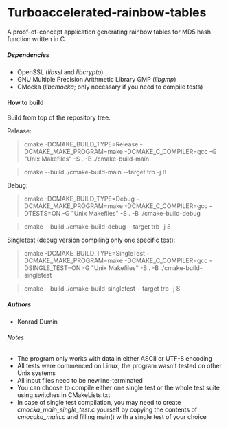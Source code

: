# Turboaccelerated-rainbow-tables

A proof-of-concept application generating rainbow tables for MD5 hash function written in C.

##### Dependencies
- OpenSSL (*libssl* and *libcrypto*)
- GNU Multiple Precision Arithmetic Library GMP (*libgmp*)
- CMocka (*libcmocka*; only necessary if you need to compile tests)

#### How to build
Build from top of the repository tree.

Release:
> cmake -DCMAKE_BUILD_TYPE=Release -DCMAKE_MAKE_PROGRAM=make -DCMAKE_C_COMPILER=gcc -G "Unix Makefiles" -S . -B ./cmake-build-main

> cmake --build ./cmake-build-main --target trb -j 8 

Debug:
> cmake -DCMAKE_BUILD_TYPE=Debug -DCMAKE_MAKE_PROGRAM=make -DCMAKE_C_COMPILER=gcc -DTESTS=ON -G "Unix Makefiles" -S . -B ./cmake-build-debug

> cmake --build ./cmake-build-debug --target trb -j 8

Singletest (debug version compiling only one specific test):
> cmake -DCMAKE_BUILD_TYPE=SingleTest -DCMAKE_MAKE_PROGRAM=make -DCMAKE_C_COMPILER=gcc -DSINGLE_TEST=ON -G "Unix Makefiles" -S . -B ./cmake-build-singletest

> cmake --build ./cmake-build-singletest --target trb -j 8

##### Authors
- Konrad Dumin

###### Notes
- The program only works with data in either ASCII or UTF-8 encoding
- All tests were commenced on Linux; the program wasn't tested on other Unix systems
- All input files need to be newline-terminated
- You can choose to compile either one single test or the whole test suite using switches in CMakeLists.txt
- In case of single test compilation, you may need to create *cmocka_main_single_test.c* yourself by copying the contents of *cmoccka_main.c* and filling main() with a single test of your choice
